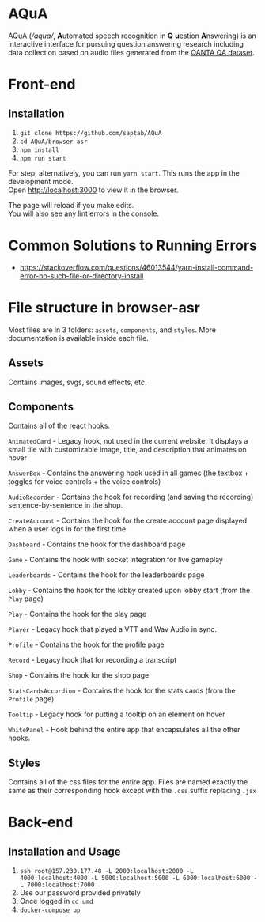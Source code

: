 # AQuA

AQuA (*/aqua/*, **A**utomated speech recognition in **Q** **u**estion **A**nswering) is an interactive interface for pursuing question answering research including data collection based on audio files generated from the [QANTA QA dataset](https://s3-us-west-2.amazonaws.com/pinafore-us-west-2/qanta-jmlr-datasets/qanta.train.2018.04.18.json).

# Front-end

## Installation

1. `git clone https://github.com/saptab/AQuA`
2. `cd AQuA/browser-asr`
3. `npm install`
4. `npm run start`

For step, alternatively, you can run `yarn start`. This runs the app in the development mode.\
Open [http://localhost:3000](http://localhost:3000) to view it in the browser.

The page will reload if you make edits.\
You will also see any lint errors in the console.

# Common Solutions to Running Errors
- https://stackoverflow.com/questions/46013544/yarn-install-command-error-no-such-file-or-directory-install

# File structure in browser-asr

Most files are in 3 folders: `assets`, `components`, and `styles`. More documentation is available inside each file.

## Assets

Contains images, svgs, sound effects, etc. 

## Components

Contains all of the react hooks. 

`AnimatedCard` - Legacy hook, not used in the current website. It displays a small tile with customizable image, title, and description that animates on hover

`AnswerBox` - Contains the answering hook used in all games (the textbox + toggles for voice controls + the voice controls)

`AudioRecorder` - Contains the hook for recording (and saving the recording) sentence-by-sentence in the shop.

`CreateAccount` - Contains the hook for the create account page displayed when a user logs in for the first time

`Dashboard` - Contains the hook for the dashboard page

`Game` - Contains the hook with socket integration for live gameplay

`Leaderboards` - Contains the hook for the leaderboards page

`Lobby` - Contains the hook for the lobby created upon lobby start (from the `Play` page)

`Play` - Contains the hook for the play page

`Player` - Legacy hook that played a VTT and Wav Audio in sync.

`Profile` - Contains the hook for the profile page

`Record` - Legacy hook that for recording a transcript

`Shop` - Contains the hook for the shop page

`StatsCardsAccordion` - Contains the hook for the stats cards (from the `Profile` page)

`Tooltip` - Legacy hook for putting a tooltip on an element on hover

`WhitePanel` - Hook behind the entire app that encapsulates all the other hooks. 

## Styles

Contains all of the css files for the entire app. Files are named exactly the same as their corresponding hook except with the `.css` suffix replacing `.jsx`

# Back-end

## Installation and Usage

1. `ssh root@157.230.177.48 -L 2000:localhost:2000 -L 4000:localhost:4000 -L 5000:localhost:5000 -L 6000:localhost:6000 -L 7000:localhost:7000`
2. Use our password provided privately
3. Once logged in `cd umd`
4. `docker-compose up`

